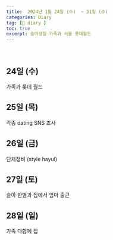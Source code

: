 ```yaml
---
title:  2024년 1월 24일 (수)  ~ 31일 (수)
categories: Diary
tag: [📒 diary ]
toc: true
excerpt: 슬아생일 가족과 서울 롯데월드 
---
```

​

## 24일 (수)

가족과 롯데 월드

## 25일 (목)

각종 dating SNS 조사

## 26일 (금)

단체정비 (style hayul)

## 27일 (토)

슬아 한별과 집에서 엄마 출근

## 28일 (일)

가족 다함께 집

<br><br><br>
